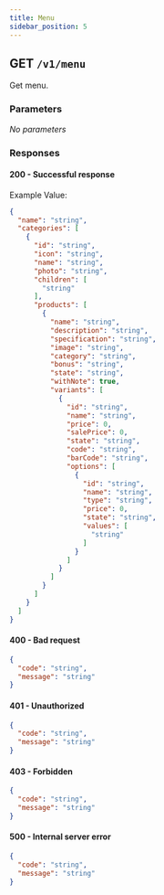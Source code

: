 ```yaml
---
title: Menu
sidebar_position: 5
---
```


## GET `/v1/menu`

Get menu.

### Parameters

_No parameters_

### Responses

#### 200 - Successful response 
Example Value:

```json
{
  "name": "string",
  "categories": [
    {
      "id": "string",
      "icon": "string",
      "name": "string",
      "photo": "string",
      "children": [
        "string"
      ],
      "products": [
        {
          "name": "string",
          "description": "string",
          "specification": "string",
          "image": "string",
          "category": "string",
          "bonus": "string",
          "state": "string",
          "withNote": true,
          "variants": [
            {
              "id": "string",
              "name": "string",
              "price": 0,
              "salePrice": 0,
              "state": "string",
              "code": "string",
              "barCode": "string",
              "options": [
                {
                  "id": "string",
                  "name": "string",
                  "type": "string",
                  "price": 0,
                  "state": "string",
                  "values": [
                    "string"
                  ]
                }
              ]
            }
          ]
        }
      ]
    }
  ]
}
```

#### 400 - Bad request

```json
{
  "code": "string",
  "message": "string"
}
```

#### 401 - Unauthorized

```json
{
  "code": "string",
  "message": "string"
}
```

#### 403 - Forbidden

```json
{
  "code": "string",
  "message": "string"
}
```

#### 500 - Internal server error

```json
{
  "code": "string",
  "message": "string"
}
``` 